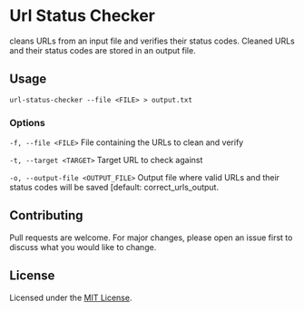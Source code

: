 # Url Status Checker

cleans URLs from an input file and verifies their status codes. Cleaned URLs and their status codes are stored in an output file.

## Usage

`url-status-checker --file <FILE> > output.txt`

### Options

`-f, --file <FILE>` File containing the URLs to clean and verify

`-t, --target <TARGET>` Target URL to check against

`-o, --output-file <OUTPUT_FILE>` Output file where valid URLs and their status codes will be saved [default: correct_urls_output.

## Contributing

Pull requests are welcome. For major changes, please open an issue first to discuss what you would like to change.

## License

Licensed under the [MIT License](LICENSE.md).
